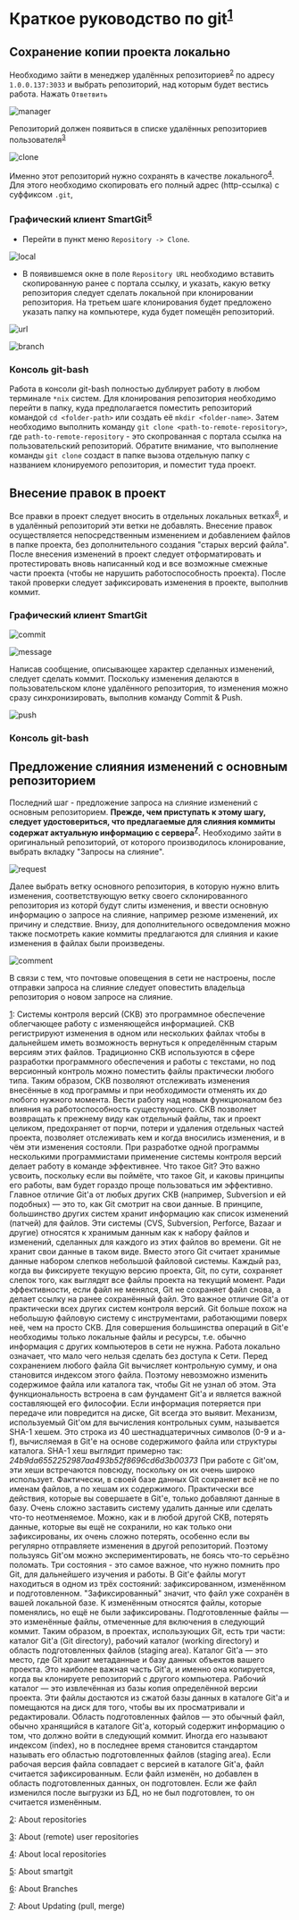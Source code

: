 # Краткое руководство по git<sup id="ft1">[1](#git)</sup>
## Сохранение копии проекта локально
Необходимо зайти в менеджер удалённых репозиториев<sup id="ft2">[2](#repman)</sup> по адресу `1.0.0.137:3033` и выбрать репозиторий, над которым будет вестись работа. Нажать `Ответвить`

![](pics/a1.png?raw=true "manager")

Репозиторий должен появиться в списке удалённых репозиториев пользователя<sup id="ft3">[3](#usrep)</sup>

![](pics/a2.png?raw=true "clone")

Именно этот репозиторий нужно сохранять в качестве локального<sup id="ft4">[4](#locrep)</sup>. Для этого необходимо скопировать его полный адрес (http-ссылка) с суффиксом `.git`,

### Графический клиент SmartGit<sup id="ft5">[5](#smartgit)</sup>
- Перейти в пункт меню `Repository -> Clone`.

![](pics/a3.png?raw=true "local")

- В появившемся окне в поле `Repository URL` необходимо вставить скопированную ранее с портала ссылку, и указать, какую ветку репозитория следует сделать локальной при клонировании репозитория. На третьем шаге клонирования будет предложено указать папку на компьютере, куда будет помещён репозиторий.

![](pics/a4.png?raw=true "url")

![](pics/a5.png?raw=true "branch")

### Консоль git-bash
Работа в консоли git-bash полностью дублирует работу в любом терминале `*nix` систем. Для клонирования репозитория необходимо перейти в папку, куда предполагается поместить репозиторий командой `cd <folder-path>` или создать её `mkdir <folder-name>`. Затем необходимо выполнить команду `git clone <path-to-remote-repository>`, где `path-to-remote-repository` - это скопрованная с портала ссылка на пользовательский репозиторий. Обратите внимание, что выполнение команды `git clone` создаст в папке вызова отдельную папку с названием клонируемого репозитория, и поместит туда проект.

## Внесение правок в проект
Все правки в проект следует вносить в отдельных локальных ветках<sup id="ft6">[6](#branch)</sup>, и в удалённый репозиторий эти ветки не добавлять. Внесение правок осуществляется непосредственным изменением и добавлением файлов в папке проекта, без дополнительного создания "старых версий файла". После внесения изменений в проект следует отформатировать и протестировать вновь написанный код и все возможные смежные части проекта (чтобы не нарушить работоспособность проекта). После такой проверки следует зафиксировать изменения в проекте, выполнив коммит.

### Графический клиент SmartGit
![](pics/b1.png?raw=true "commit")

![](pics/b2.png?raw=true "message")

Написав сообщение, описывающее характер сделанных изменений, следует сделать коммит. Поскольку изменения делаются в пользовательском клоне удалённого репозитория, то изменения можно сразу синхронизировать, выполнив команду Commit & Push.

![](pics/b3.png?raw=true "push")

### Консоль git-bash



## Предложение слияния изменений с основным репозиторием
Последний шаг - предложение запроса на слияние изменений с основным репозиторием. **Прежде, чем приступать к этому шагу, следует удостовериться, что предлагаемые для слияния коммиты содержат актуальную информацию с сервера<sup id="ft7">[7](#pull)</sup>.** Необходимо зайти в оригинальный репозиторий, от которого производилось клонирование, выбрать вкладку "Запросы на слияние".

![](pics/c1.png?raw=true "request")

Далее выбрать ветку основного репозитория, в которую нужно влить изменения, соответствующую ветку своего склонированного репозитория из которй будут слиты изменения, и ввести основную информацию о запросе на слияние, например резюме изменений, их причину и следствие. Внизу, для дополнительного осведомления можно также посмотреть какие коммиты предлагаются для слияния и какие изменения в файлах были произведены.

![](pics/c2.png?raw=true "comment")

В связи с тем, что почтовые оповещения в сети не настроены, после отправки запроса на слияние следует оповестить владельца репозитория о новом запросе на слияние.

<a id="git" href="ft1">1</a>: Системы контроля версий (СКВ) это программное обеспечение облегчающее работу с изменяющейся информацией. СКВ регистрируют изменения в одном или нескольких файлах чтобы в дальнейшем иметь возможность вернуться к определённым старым версиям этих файлов. Традиционно СКВ используются в сфере разработки программного обеспечения и работы с текстами, но под версионный контроль можно поместить файлы практически любого типа. Таким образом, СКВ позволяют отслеживать изменения внесённые в код программы и при необходимости отменять их до любого нужного момента. Вести работу над новым функционалом без влияния на работоспособность существующего. СКВ позволяет возвращать к прежнему виду как отдельный файлы, так и проект целиком, предохраняет от порчи, потери и удаления отдельных частей проекта, позволяет отслеживать кем и когда вносились изменения, и в чём эти изменения состояли. При разработке одной программы несколькими программистами применение системы контроля версий делает работу в команде эффективнее. Что такое Git? Это важно усвоить, поскольку если вы поймёте, что такое Git, и каковы принципы его работы, вам будет гораздо проще пользоваться им эффективно. Главное отличие Git'а от любых других СКВ (например, Subversion и ей подобных) — это то, как Git смотрит на свои данные. В принципе, большинство других систем хранит информацию как список изменений (патчей) для файлов. Эти системы (CVS, Subversion, Perforce, Bazaar и другие) относятся к хранимым данным как к набору файлов и изменений, сделанных для каждого из этих файлов во времени. Git не хранит свои данные в таком виде. Вместо этого Git считает хранимые данные набором слепков небольшой файловой системы. Каждый раз, когда вы фиксируете текущую версию проекта, Git, по сути, сохраняет слепок того, как выглядят все файлы проекта на текущий момент. Ради эффективности, если файл не менялся, Git не сохраняет файл снова, а делает ссылку на ранее сохранённый файл. Это важное отличие Git'а от практически всех других систем контроля версий. Git больше похож на небольшую файловую систему с инструментами, работающими поверх неё, чем на просто СКВ. Для совершения большинства операций в Git'е необходимы только локальные файлы и ресурсы, т.е. обычно информация с других компьютеров в сети не нужна. Работа локально означает, что мало чего нельзя сделать без доступа к Сети. Перед сохранением любого файла Git вычисляет контрольную сумму, и она становится индексом этого файла. Поэтому невозможно изменить содержимое файла или каталога так, чтобы Git не узнал об этом. Эта функциональность встроена в сам фундамент Git'а и является важной составляющей его философии. Если информация потеряется при передаче или повредится на диске, Git всегда это выявит. Механизм, используемый Git'ом для вычисления контрольных сумм, называется SHA-1 хешем. Это строка из 40 шестнадцатеричных символов (0-9 и a-f), вычисляемая в Git'е на основе содержимого файла или структуры каталога. SHA-1 хеш выглядит примерно так:
	*24b9da6552252987aa493b52f8696cd6d3b00373*
При работе с Git'ом, эти хеши встречаются повсюду, поскольку он их очень широко использует. Фактически, в своей базе данных Git сохраняет всё не по именам файлов, а по хешам их содержимого. Практически все действия, которые вы совершаете в Git'е, только добавляют данные в базу. Очень сложно заставить систему удалить данные или сделать что-то неотменяемое. Можно, как и в любой другой СКВ, потерять данные, которые вы ещё не сохранили, но как только они зафиксированы, их очень сложно потерять, особенно если вы регулярно отправляете изменения в другой репозиторий. Поэтому пользуясь Git'ом можно экспериментировать, не боясь что-то серьёзно поломать. Три состояния - это самое важное, что нужно помнить про Git, для дальнейшего изучения и работы. В Git'е файлы могут находиться в одном из трёх состояний: зафиксированном, изменённом и подготовленном. "Зафиксированный" значит, что файл уже сохранён в вашей локальной базе. К изменённым относятся файлы, которые поменялись, но ещё не были зафиксированы. Подготовленные файлы — это изменённые файлы, отмеченные для включения в следующий коммит. Таким образом, в проектах, использующих Git, есть три части: каталог Git'а (Git directory), рабочий каталог (working directory) и область подготовленных файлов (staging area). Каталог Git'а — это место, где Git хранит метаданные и базу данных объектов вашего проекта. Это наиболее важная часть Git'а, и именно она копируется, когда вы клонируете репозиторий с другого компьютера. Рабочий каталог — это извлечённая из базы копия определённой версии проекта. Эти файлы достаются из сжатой базы данных в каталоге Git'а и помещаются на диск для того, чтобы вы их просматривали и редактировали. Область подготовленных файлов — это обычный файл, обычно хранящийся в каталоге Git'а, который содержит информацию о том, что должно войти в следующий коммит. Иногда его называют индексом (index), но в последнее время становится стандартом называть его областью подготовленных файлов (staging area). Если рабочая версия файла совпадает с версией в каталоге Git'а, файл считается зафиксированным. Если файл изменён, но добавлен в область подготовленных данных, он подготовлен. Если же файл изменился после выгрузки из БД, но не был подготовлен, то он считается изменённым.

<a id="repman" href="ft2">2</a>: About repositories

<a id="usrep" href="ft3">3</a>: About (remote) user repositories

<a id="locrep" href="ft4">4</a>: About local repositories

<a id="smartgit" href="ft5">5</a>: About smartgit

<a id="branch" href="ft6">6</a>: About Branches

<a id="pull" href="ft7">7</a>: About Updating (pull, merge)
